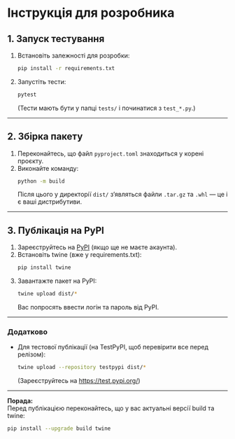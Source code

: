 # Інструкція для розробника

## 1. Запуск тестування

1. Встановіть залежності для розробки:
   ```bash
   pip install -r requirements.txt
   ```

2. Запустіть тести:
   ```bash
   pytest
   ```
   (Тести мають бути у папці `tests/` і починатися з `test_*.py`.)

---

## 2. Збірка пакету

1. Переконайтесь, що файл `pyproject.toml` знаходиться у корені проєкту.
2. Виконайте команду:
   ```bash
   python -m build
   ```
   Після цього у директорії `dist/` з’являться файли `.tar.gz` та `.whl` — це і є ваші дистрибутиви.

---

## 3. Публікація на PyPI

1. Зареєструйтесь на [PyPI](https://pypi.org/account/register/) (якщо ще не маєте акаунта).
2. Встановіть twine (вже у requirements.txt):
   ```bash
   pip install twine
   ```
3. Завантажте пакет на PyPI:
   ```bash
   twine upload dist/*
   ```
   Вас попросять ввести логін та пароль від PyPI.

---

### Додатково

- Для тестової публікації (на TestPyPI, щоб перевірити все перед релізом):
  ```bash
  twine upload --repository testpypi dist/*
  ```
  (Зареєструйтесь на https://test.pypi.org/)

---

**Порада:**  
Перед публікацією переконайтесь, що у вас актуальні версії build та twine:
```bash
pip install --upgrade build twine
``` 